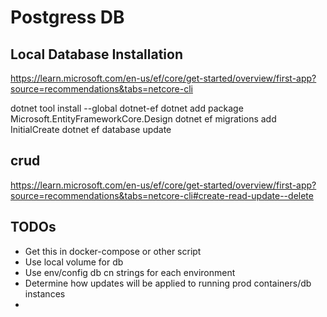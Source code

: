﻿# Postgress DB

## Local Database Installation

https://learn.microsoft.com/en-us/ef/core/get-started/overview/first-app?source=recommendations&tabs=netcore-cli

dotnet tool install --global dotnet-ef
dotnet add package Microsoft.EntityFrameworkCore.Design
dotnet ef migrations add InitialCreate
dotnet ef database update

## crud

https://learn.microsoft.com/en-us/ef/core/get-started/overview/first-app?source=recommendations&tabs=netcore-cli#create-read-update--delete

## TODOs
- Get this in docker-compose or other script
- Use local volume for db
- Use env/config db cn strings for each environment
- Determine how updates will be applied to running prod containers/db instances
- 